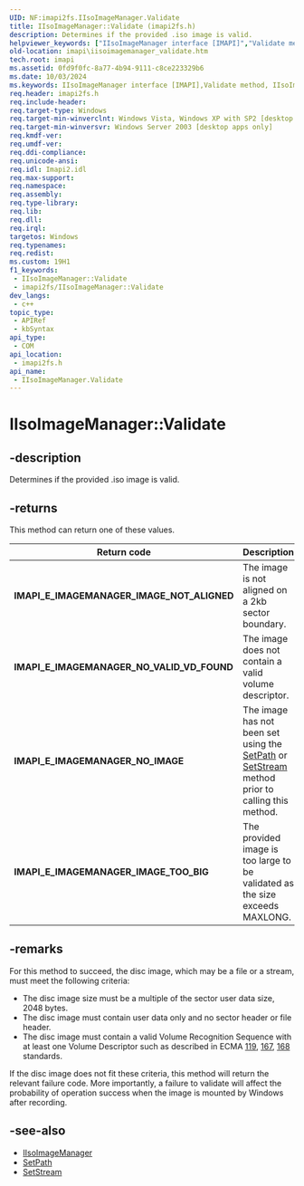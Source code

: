 ```yaml
---
UID: NF:imapi2fs.IIsoImageManager.Validate
title: IIsoImageManager::Validate (imapi2fs.h)
description: Determines if the provided .iso image is valid.
helpviewer_keywords: ["IIsoImageManager interface [IMAPI]","Validate method","IIsoImageManager.Validate","IIsoImageManager::Validate","Validate","Validate method [IMAPI]","Validate method [IMAPI]","IIsoImageManager interface","imapi.iisoimagemanager_validate","imapi2fs/IIsoImageManager::Validate"]
old-location: imapi\iisoimagemanager_validate.htm
tech.root: imapi
ms.assetid: 0fd9f0fc-8a77-4b94-9111-c8ce223329b6
ms.date: 10/03/2024
ms.keywords: IIsoImageManager interface [IMAPI],Validate method, IIsoImageManager.Validate, IIsoImageManager::Validate, Validate, Validate method [IMAPI], Validate method [IMAPI],IIsoImageManager interface, imapi.iisoimagemanager_validate, imapi2fs/IIsoImageManager::Validate
req.header: imapi2fs.h
req.include-header: 
req.target-type: Windows
req.target-min-winverclnt: Windows Vista, Windows XP with SP2 [desktop apps only]
req.target-min-winversvr: Windows Server 2003 [desktop apps only]
req.kmdf-ver: 
req.umdf-ver: 
req.ddi-compliance: 
req.unicode-ansi: 
req.idl: Imapi2.idl
req.max-support: 
req.namespace: 
req.assembly: 
req.type-library: 
req.lib: 
req.dll: 
req.irql: 
targetos: Windows
req.typenames: 
req.redist: 
ms.custom: 19H1
f1_keywords:
 - IIsoImageManager::Validate
 - imapi2fs/IIsoImageManager::Validate
dev_langs:
 - c++
topic_type:
 - APIRef
 - kbSyntax
api_type:
 - COM
api_location:
 - imapi2fs.h
api_name:
 - IIsoImageManager.Validate
---
```


# IIsoImageManager::Validate

## -description

Determines if the provided .iso image is valid.

## -returns

This method can return one of these values.

| Return code | Description |
|-------------|-------------|
| **IMAPI_E_IMAGEMANAGER_IMAGE_NOT_ALIGNED** | The image is not aligned on a 2kb sector boundary. |
| **IMAPI_E_IMAGEMANAGER_NO_VALID_VD_FOUND** | The image does not contain a valid volume descriptor. |
| **IMAPI_E_IMAGEMANAGER_NO_IMAGE** | The image has not been set using the [SetPath](/windows/win32/api/imapi2fs/nf-imapi2fs-iisoimagemanager-setpath) or [SetStream](/windows/win32/api/imapi2fs/nf-imapi2fs-iisoimagemanager-setstream) method prior to calling this method. |
| **IMAPI_E_IMAGEMANAGER_IMAGE_TOO_BIG** | The provided image is too large to be validated as the size exceeds MAXLONG. |

## -remarks

For this method to succeed, the disc image, which may be a file or a stream, must meet the following criteria:

- The disc image size must be a multiple of the sector user data size, 2048 bytes.
- The disc image must contain user data only and no sector header or file header.
- The disc image must contain a valid Volume Recognition Sequence with at least one Volume Descriptor such as described in ECMA [119](https://www.ecma-international.org/wp-content/uploads/ECMA-119_2nd_edition_december_1987.pdf), [167](https://www.ecma-international.org/publications-and-standards/standards/ecma-167/), [168](https://www.ecma-international.org/publications-and-standards/standards/ecma-168/) standards.

If the disc image does not fit these criteria, this method will return the relevant failure code. More importantly, a failure to validate will affect the probability of operation success when the image is mounted by Windows after recording.

## -see-also

- [IIsoImageManager](/windows/win32/api/imapi2fs/nn-imapi2fs-iisoimagemanager)
- [SetPath](/windows/win32/api/imapi2fs/nf-imapi2fs-iisoimagemanager-setpath)
- [SetStream](/windows/win32/api/imapi2fs/nf-imapi2fs-iisoimagemanager-setstream)
